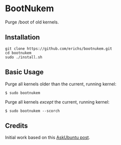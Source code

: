 BootNukem
=========

Purge /boot of old kernels.

Installation
------------

```
git clone https://github.com/erichs/bootnukem.git
cd bootnukem
sudo ./install.sh
```

Basic Usage
-----------

Purge all kernels older than the current, running kernel:

```
$ sudo bootnukem
```

Purge all kernels *except* the current, running kernel:

```
$ sudo bootnukem --scorch
```

Credits
-------

Initial work based on this [AskUbuntu post](http://askubuntu.com/questions/89710/how-do-i-free-up-more-space-in-boot/90219#90219).

<!---
# how do I free up more space in boot
# clean boot partition ubuntu
# apt upgrade /boot 100%
# /boot partition full
--->
